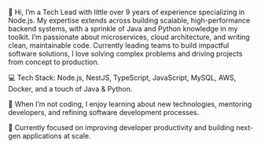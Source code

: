 👋 Hi, I’m a Tech Lead with little over 9 years of experience specializing in Node.js. My expertise extends across building scalable, high-performance backend systems, with a sprinkle of Java and Python knowledge in my toolkit. I’m passionate about microservices, cloud architecture, and writing clean, maintainable code. Currently leading teams to build impactful software solutions, I love solving complex problems and driving projects from concept to production.

💻 Tech Stack: Node.js, NestJS, TypeScript, JavaScript, MySQL, AWS, Docker, and a touch of Java & Python.

🚀 When I’m not coding, I enjoy learning about new technologies, mentoring developers, and refining software development processes.

🌱 Currently focused on improving developer productivity and building next-gen applications at scale.
